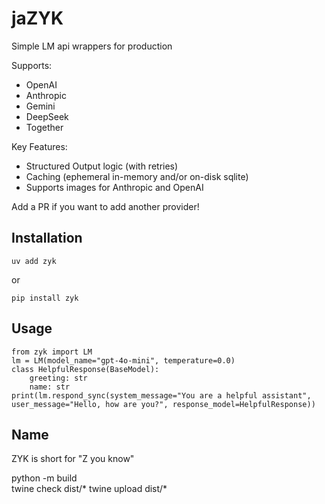 # jaZYK

Simple LM api wrappers for production

Supports:
- OpenAI
- Anthropic
- Gemini
- DeepSeek
- Together

Key Features:
- Structured Output logic (with retries)
- Caching (ephemeral in-memory and/or on-disk sqlite)
- Supports images for Anthropic and OpenAI

Add a PR if you want to add another provider!

## Installation
```
uv add zyk
```
or
```
pip install zyk
```

## Usage
```
from zyk import LM
lm = LM(model_name="gpt-4o-mini", temperature=0.0)
class HelpfulResponse(BaseModel):
    greeting: str
    name: str
print(lm.respond_sync(system_message="You are a helpful assistant", user_message="Hello, how are you?", response_model=HelpfulResponse))
```

## Name

ZYK is short for "Z you know"

python -m build                   
twine check dist/*
twine upload dist/*